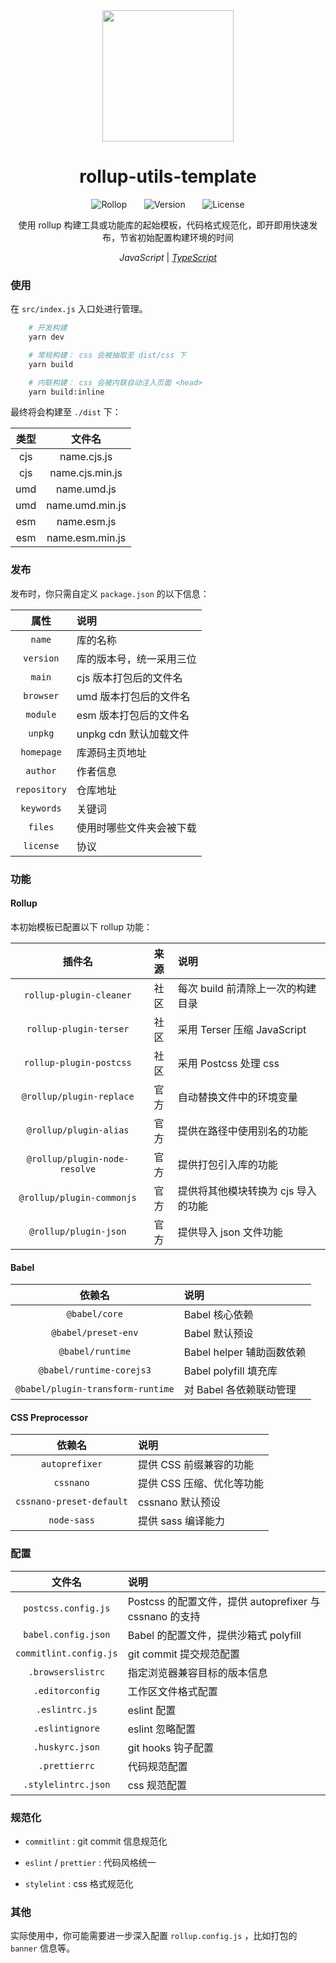 <div align="center">

<img src = 'https://cdn.jsdelivr.net/gh/fz6m/Private-picgo@moe/img/20201122042521.jpg' width = '210px' />

# rollup-utils-template

![Rollop](https://img.shields.io/badge/rollop-2.3-ec4a3f)
&nbsp;&nbsp;&nbsp;&nbsp;&nbsp;
![Version](https://img.shields.io/badge/version-1.2-orange)
&nbsp;&nbsp;&nbsp;&nbsp;&nbsp;
![License](https://img.shields.io/github/license/fz6m/rollup-utils-template)

使用 rollup 构建工具或功能库的起始模板，代码格式规范化，即开即用快速发布，节省初始配置构建环境的时间

*JavaScript* | *[TypeScript](https://github.com/fz6m/rollup-utils-template/tree/typescript)*

</div>


### 使用

在 `src/index.js` 入口处进行管理。

```bash
    # 开发构建
    yarn dev

    # 常规构建： css 会被抽取至 dist/css 下
    yarn build

    # 内联构建： css 会被内联自动注入页面 <head>
    yarn build:inline
```

最终将会构建至 `./dist` 下：

类型|文件名
:-:|:-:
cjs|name.cjs.js
cjs|name.cjs.min.js
umd|name.umd.js
umd|name.umd.min.js
esm|name.esm.js
esm|name.esm.min.js

### 发布

发布时，你只需自定义 `package.json` 的以下信息：

属性|说明
:-:|:-
`name`| 库的名称
`version`| 库的版本号，统一采用三位
`main`| cjs 版本打包后的文件名
`browser`| umd 版本打包后的文件名
`module`| esm 版本打包后的文件名
`unpkg`| unpkg cdn 默认加载文件
`homepage` | 库源码主页地址
`author`| 作者信息
`repository`| 仓库地址
`keywords`| 关键词
`files`| 使用时哪些文件夹会被下载
`license`| 协议

### 功能

#### Rollup

本初始模板已配置以下 rollup 功能：

插件名|来源|说明
:-:|:-:|:-
`rollup-plugin-cleaner`|社区|每次 build 前清除上一次的构建目录
`rollup-plugin-terser`|社区|采用 Terser 压缩 JavaScript
`rollup-plugin-postcss`|社区|采用 Postcss 处理 css
`@rollup/plugin-replace`|官方|自动替换文件中的环境变量
`@rollup/plugin-alias`|官方|提供在路径中使用别名的功能
`@rollup/plugin-node-resolve`|官方|提供打包引入库的功能
`@rollup/plugin-commonjs`|官方|提供将其他模块转换为 cjs 导入的功能
`@rollup/plugin-json`|官方|提供导入 json 文件功能

#### Babel

依赖名|说明
:-:|:-
`@babel/core`|Babel 核心依赖
`@babel/preset-env`|Babel 默认预设
`@babel/runtime`|Babel helper 辅助函数依赖
`@babel/runtime-corejs3`|Babel polyfill 填充库
`@babel/plugin-transform-runtime`|对 Babel 各依赖联动管理

#### CSS Preprocessor

依赖名|说明
:-:|:-
`autoprefixer`| 提供 CSS 前缀兼容的功能
`cssnano`| 提供 CSS 压缩、优化等功能
`cssnano-preset-default` | cssnano 默认预设
`node-sass`|提供 sass 编译能力

### 配置

文件名|说明
:-:|:-
`postcss.config.js`| Postcss 的配置文件，提供 autoprefixer 与 cssnano 的支持
`babel.config.json`| Babel 的配置文件，提供沙箱式 polyfill 
`commitlint.config.js`| git commit 提交规范配置
`.browserslistrc`| 指定浏览器兼容目标的版本信息
`.editorconfig`| 工作区文件格式配置
`.eslintrc.js`| eslint 配置
`.eslintignore`| eslint 忽略配置
`.huskyrc.json`| git hooks 钩子配置
`.prettierrc`| 代码规范配置
`.stylelintrc.json`| css 规范配置

### 规范化

 * `commitlint` : git commit 信息规范化

 * `eslint` / `prettier` : 代码风格统一

 * `stylelint` : css 格式规范化

### 其他

实际使用中，你可能需要进一步深入配置 `rollup.config.js` ，比如打包的 `banner` 信息等。